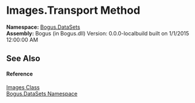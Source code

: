 # Images.Transport Method 
 

**Namespace:**&nbsp;<a href="N_Bogus_DataSets">Bogus.DataSets</a><br />**Assembly:**&nbsp;Bogus (in Bogus.dll) Version: 0.0.0-localbuild built on 1/1/2015 12:00:00 AM

## See Also


#### Reference
<a href="T_Bogus_DataSets_Images">Images Class</a><br /><a href="N_Bogus_DataSets">Bogus.DataSets Namespace</a><br />